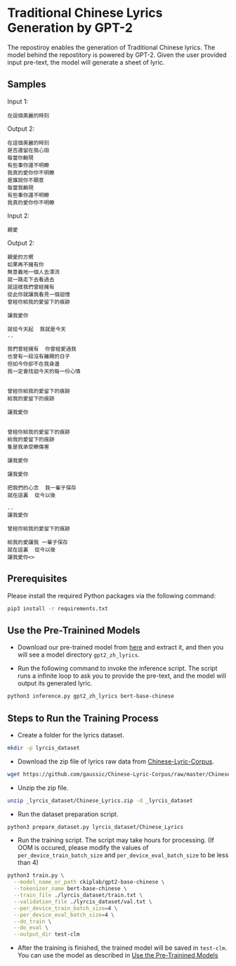 # Traditional Chinese Lyrics Generation by GPT-2

The repostiroy enables the generation of Traditional Chinese lyrics. The model behind the repostitory is powered by GPT-2. Given the user provided input pre-text, the model will generate a sheet of lyric.

## Samples

Input 1:

```
在這個美麗的時刻
```

Output 2:

```
在這個美麗的時刻
是否還留在我心田
每當你齣現
有些事你還不明瞭
我真的愛你你不明瞭
是誰說你不願意
每當我齣現
有些事你還不明瞭
我真的愛你你不明瞭
```

Input 2:
```
親愛
```

Output 2:
```
親愛的方嚮
如果再不擁有你
無意義地一個人去漂流
就一路走下去看過去
就這樣我們曾經擁有
從此你就讓我看見一個迴憶
曾經你給我的愛留下的痕跡

讓我愛你

就從今天起  我就是今天
..

我們曾經擁有  你曾經愛過我
也曾有一段沒有離開的日子
但如今你卻不在我身邊
我一定會找迴今天的每一份心情


曾經你給我的愛留下的痕跡
給我的愛留下的痕跡

讓我愛你


曾經你給我的愛留下的痕跡
給我的愛留下的痕跡
隻是我承受瞭傷害

讓我愛你

讓我愛你

把我們的心念  我一輩子保存
就在這裏  從今以後

..
讓我愛你

曾經你給我的愛留下的痕跡

給我的愛讓我 一輩子保存
就在這裏  從今以後
讓我愛你<>
```

## Prerequisites

Please install the required Python packages via the following command:

```bash
pip3 install -r requirements.txt
```

## Use the Pre-Trainined Models

* Download our pre-trained model from [here](https://drive.google.com/file/d/1gkyWgHzWgQhORE0g0dXlkj8ykDWeM8KZ/view?usp=sharing) and extract it, and then you will see a model directory `gpt2_zh_lyrics`.

* Run the following command to invoke the inference script. The script runs a infinite loop to ask you to provide the pre-text, and the model will output its generated lyric.

```bash
python3 inference.py gpt2_zh_lyrics bert-base-chinese
```

## Steps to Run the Training Process

* Create a folder for the lyrics dataset.

```bash
mkdir -p lyrcis_dataset
```
* Download the zip file of lyrics raw data from [Chinese-Lyric-Corpus](https://github.com/gaussic/Chinese-Lyric-Corpus).

```bash
wget https://github.com/gaussic/Chinese-Lyric-Corpus/raw/master/Chinese_Lyrics.zip -O lyrcis_dataset/Chinese_Lyrics.zip
```

* Unzip the zip file.

```bash
unzip _lyrcis_dataset/Chinese_Lyrics.zip -d _lyrcis_dataset
```

* Run the dataset preparation script.

```bash
python3 prepare_dataset.py lyrcis_dataset/Chinese_Lyrics
```

* Run the training script. The script may take hours for processing. (If OOM is occured, please modify the values of `per_device_train_batch_size` and `per_device_eval_batch_size` to be less than 4)

```bash
python3 train.py \
  --model_name_or_path ckiplab/gpt2-base-chinese \
  --tokenizer_name bert-base-chinese \
  --train_file ./lyrcis_dataset/train.txt \
  --validation_file ./lyrcis_dataset/val.txt \
  --per_device_train_batch_size=4 \
  --per_device_eval_batch_size=4 \
  --do_train \
  --do_eval \
  --output_dir test-clm
```

* After the training is finished, the trained model will be saved in `test-clm`. You can use the model as described in [Use the Pre-Trainined Models](#use-the-pre-trainined-models)
